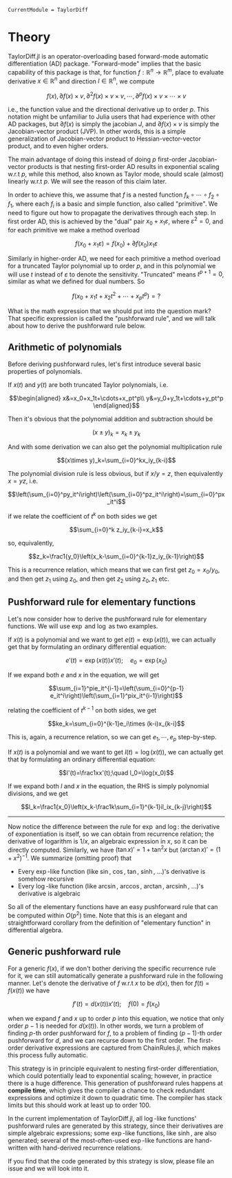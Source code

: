 ```@meta
CurrentModule = TaylorDiff
```

# Theory

TaylorDiff.jl is an operator-overloading based forward-mode automatic differentiation (AD) package.
"Forward-mode" implies that the basic capability of this package is that, for function $f:\mathbb R^n\to\mathbb R^m$, place to evaluate derivative $x\in\mathbb R^n$ and direction $l\in\mathbb R^n$, we compute
```math
f(x),\partial f(x)\times v,\partial^2f(x)\times v\times v,\cdots,\partial^pf(x)\times v\times\cdots\times v
``` 

i.e., the function value and the directional derivative up to order $p$. 
This notation might be unfamiliar to Julia users that had experience with other AD packages, but $\partial f(x)$ is simply the jacobian $J$, and $\partial f(x)\times v$ is simply the Jacobian-vector product (JVP).
In other words, this is a simple generalization of Jacobian-vector product to Hessian-vector-vector product, and to even higher orders.

The main advantage of doing this instead of doing $p$ first-order Jacobian-vector products is that nesting first-order AD results in exponential scaling w.r.t $p$, while this method, also known as Taylor mode, should scale (almost) linearly w.r.t $p$. 
We will see the reason of this claim later.

In order to achieve this, we assume that $f$ is a nested function $f_k\circ\cdots\circ f_2\circ f_1$, where each $f_i$ is a basic and simple function, also called "primitive". 
We need to figure out how to propagate the derivatives through each step. 
In first order AD, this is achieved by the "dual" pair $x_0+x_1\varepsilon$, where $\varepsilon^2=0$, and for each primitive we make a method overload
```math
f(x_0+x_1\varepsilon)=f(x_0)+\partial f(x_0) x_1\varepsilon
```

Similarly in higher-order AD, we need for each primitive a method overload for a truncated Taylor polynomial up to order $p$, and in this polynomial we will use $t$ instead of $\varepsilon$ to denote the sensitivity.
"Truncated" means $t^{p+1}=0$, similar as what we defined for dual numbers. So
```math
f(x_0+x_1t+x_2t^2+\cdots+x_pt^p)=?
```

What is the math expression that we should put into the question mark? 
That specific expression is called the "pushforward rule", and we will talk about how to derive the pushforward rule below.

## Arithmetic of polynomials

Before deriving pushforward rules, let's first introduce several basic properties of polynomials.

If $x(t)$ and $y(t)$ are both truncated Taylor polynomials, i.e.
```math
\begin{aligned}
x&=x_0+x_1t+\cdots+x_pt^p\\
y&=y_0+y_1t+\cdots+y_pt^p
\end{aligned}
```

Then it's obvious that the polynomial addition and subtraction should be
```math
(x\pm y)_k=x_k\pm y_k
```

And with some derivation we can also get the polynomial multiplication rule
```math
(x\times y)_k=\sum_{i=0}^kx_iy_{k-i}
```

The polynomial division rule is less obvious, but if $x/y=z$, then equivalently $x=yz$, i.e.
```math
\left(\sum_{i=0}^py_it^i\right)\left(\sum_{i=0}^pz_it^i\right)=\sum_{i=0}^px_it^i
```

if we relate the coefficient of $t^k$ on both sides we get
```math
\sum_{i=0}^k z_iy_{k-i}=x_k
```

so, equivalently,

```math
z_k=\frac1{y_0}\left(x_k-\sum_{i=0}^{k-1}z_iy_{k-1}\right)
```

This is a recurrence relation, which means that we can first get $z_0=x_0/y_0$, and then get $z_1$ using $z_0$, and then get $z_2$ using $z_0,z_1$ etc.

## Pushforward rule for elementary functions

Let's now consider how to derive the pushforward rule for elementary functions.
We will use $\exp$ and $\log$ as two examples.

If $x(t)$ is a polynomial and we want to get $e(t)=\exp(x(t))$, we can actually get that by formulating an ordinary differential equation:
```math
e'(t)=\exp(x(t))x'(t);\quad  e_0=\exp(x_0)
```

If we expand both $e$ and $x$ in the equation, we will get
```math
\sum_{i=1}^pie_it^{i-1}=\left(\sum_{i=0}^{p-1} e_it^i\right)\left(\sum_{i=1}^pix_it^{i-1}\right)
```

relating the coefficient of $t^{k-1}$ on both sides, we get
```math
ke_k=\sum_{i=0}^{k-1}e_i\times (k-i)x_{k-i}
```

This is, again, a recurrence relation, so we can get $e_1,\cdots,e_p$ step-by-step.

If $x(t)$ is a polynomial and we want to get $l(t)=\log(x(t))$, we can actually get that by formulating an ordinary differential equation:
```math
l'(t)=\frac1xx'(t);\quad  l_0=\log(x_0)
```

If we expand both $l$ and $x$ in the equation, the RHS is simply polynomial divisions, and we get
```math
l_k=\frac1{x_0}\left(x_k-\frac1k\sum_{i=1}^{k-1}il_ix_{k-j}\right)
```

---

Now notice the difference between the rule for $\exp$ and $\log$: the derivative of exponentiation is itself, so we can obtain from recurrence relation; the derivative of logarithm is $1/x$, an algebraic expression in $x$, so it can be directly computed. 
Similarly, we have $(\tan x)'=1+\tan^2x$ but $(\arctan x)'=(1+x^2)^{-1}$. We summarize (omitting proof) that

- Every $\exp$-like function (like $\sin$, $\cos$, $\tan$, $\sinh$, ...)'s derivative is somehow recursive
- Every $\log$-like function (like $\arcsin$,  $\arccos$, $\arctan$, $\operatorname{arcsinh}$, ...)'s derivative is algebraic

So all of the elementary functions have an easy pushforward rule that can be computed within $O(p^2)$ time.
Note that this is an elegant and straightforward corollary from the definition of "elementary function" in differential algebra.

## Generic pushforward rule

For a generic $f(x)$, if we don't bother deriving the specific recurrence rule for it, we can still automatically generate a pushforward rule in the following manner.
Let's denote the derivative of $f$ w.r.t $x$ to be $d(x)$, then for $f(t)=f(x(t))$  we have
```math
f'(t)=d(x(t))x'(t);\quad f(0)=f(x_0)
```

when we expand $f$ and $x$ up to order $p$ into this equation, we notice that only order $p-1$ is needed for $d(x(t))$. 
In other words, we turn a problem of finding $p$-th order pushforward for $f$, to a problem of finding $(p-1)$-th order pushforward for $d$, and we can recurse down to the first order. 
The first-order derivative expressions are captured from ChainRules.jl, which makes this process fully automatic.

This strategy is in principle equivalent to nesting first-order differentiation, which could potentially lead to exponential scaling; however, in practice there is a huge difference. 
This generation of pushforward rules happens at **compile time**, which gives the compiler a chance to check redundant expressions and optimize it down to quadratic time. 
The compiler has stack limits but this should work at least up to order 100.

In the current implementation of TaylorDiff.jl, all $\log$-like functions' pushforward rules are generated by this strategy, since their derivatives are simple algebraic expressions; some $\exp$-like functions, like $\sinh$, are also generated; several of the most-often-used $\exp$-like functions are hand-written with hand-derived recurrence relations.

If you find that the code generated by this strategy is slow, please file an issue and we will look into it.
